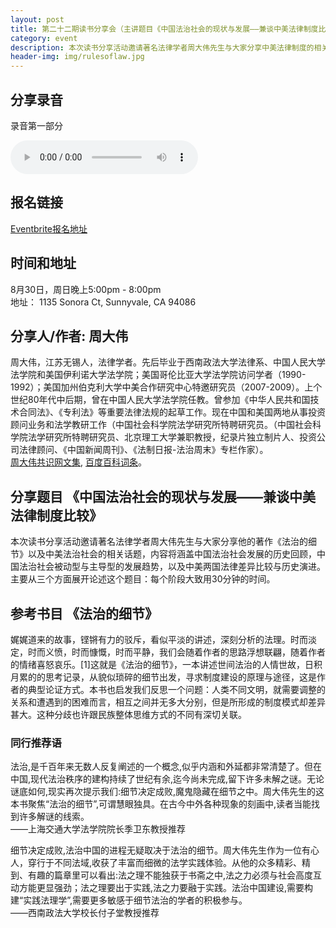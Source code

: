 ```yaml
---
layout: post
title: 第二十二期读书分享会（主讲题目《中国法治社会的现状与发展——兼谈中美法律制度比较》）by 周大伟
category: event
description: 本次读书分享活动邀请著名法律学者周大伟先生与大家分享中美法律制度的相关话题以及他的著作《法治的细节》，内容将涵盖中国法治社会发展的历史回顾，中国法治社会被动型与主导型的发展趋势，以及中美两国法律差异比较与历史演进。 
header-img: img/rulesoflaw.jpg
---
```


## 分享录音

录音第一部分

<audio controls="controls">
   <source src="{{site.www-data-url}}/audio/2015-08-30-zhoudawei-law-part1.mp3" type="audio/mpeg">
 Your browser does not support the audio element.
</audio>

## 报名链接
[Eventbrite报名地址](https://www.eventbrite.com/e/18321454965)

## 时间和地址
8月30日，周日晚上5:00pm - 8:00pm  
地址：
1135 Sonora Ct, Sunnyvale, CA 94086

## 分享人/作者: 周大伟 
周大伟，江苏无锡人，法律学者。先后毕业于西南政法大学法律系、中国人民大学法学院和美国伊利诺大学法学院；美国哥伦比亚大学法学院访问学者（1990-1992）；美国加州伯克利大学中美合作研究中心特邀研究员（2007-2009）。上个世纪80年代中后期，曾在中国人民大学法学院任教。曾参加《中华人民共和国技术合同法》、《专利法》等重要法律法规的起草工作。现在中国和美国两地从事投资顾问业务和法学教研工作（中国社会科学院法学研究所特聘研究员。（中国社会科学院法学研究所特聘研究员、北京理工大学兼职教授，纪录片独立制片人、投资公司法律顾问、《中国新闻周刊》、《法制日报-法治周末》专栏作家）。  
[周大伟共识网文集](http://www.21ccom.net/plus/view.php?aid=57544), [百度百科词条](http://baike.baidu.com/view/1389485.htm)。

## 分享题目 《中国法治社会的现状与发展——兼谈中美法律制度比较》
本次读书分享活动邀请著名法律学者周大伟先生与大家分享他的著作《法治的细节》以及中美法治社会的相关话题，内容将涵盖中国法治社会发展的历史回顾，中国法治社会被动型与主导型的发展趋势，以及中美两国法律差异比较与历史演进。
主要从三个方面展开论述这个题目：每个阶段大致用30分钟的时间。

## 参考书目 《法治的细节》
娓娓道来的故事，铿锵有力的驳斥，看似平淡的讲述，深刻分析的法理。时而淡定，时而义愤，时而慷慨，时而平静，我们会随着作者的思路浮想联翩，随着作者的情绪喜怒哀乐。[1]这就是《法治的细节》，一本讲述世间法治的人情世故，日积月累的的思考记录，从貌似琐碎的细节出发，寻求制度建设的原理与途径，这是作者的典型论证方式。本书也启发我们反思一个问题：人类不同文明，就需要调整的关系和遭遇到的困难而言，相互之间并无多大分别，但是所形成的制度模式却差异甚大。这种分歧也许跟民族整体思维方式的不同有深切关联。
 
### 同行推荐语
法治,是千百年来无数人反复阐述的一个概念,似乎内涵和外延都非常清楚了。但在中国,现代法治秩序的建构持续了世纪有余,迄今尚未完成,留下许多未解之谜。无论谜底如何,现实再次提示我们:细节决定成败,魔鬼隐藏在细节之中。周大伟先生的这本书聚焦“法治的细节”,可谓慧眼独具。在古今中外各种现象的刻画中,读者当能找到许多解谜的线索。  
——上海交通大学法学院院长季卫东教授推荐 

细节决定成败,法治中国的进程无疑取决于法治的细节。周大伟先生作为一位有心人，穿行于不同法域,收获了丰富而细微的法学实践体验。从他的众多精彩、精到、有趣的篇章里可以看出:法之理不能独获于书斋之中,法之力必须与社会高度互动方能更显强劲；法之理要出于实践,法之力要融于实践。法治中国建设,需要构建“实践法理学”,需要更多敏感于细节法治的学者的积极参与。  
——西南政法大学校长付子堂教授推荐


